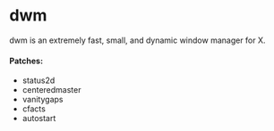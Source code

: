 # dwm

dwm is an extremely fast, small, and dynamic window manager for X.

#### Patches:

- status2d
- centeredmaster
- vanitygaps
- cfacts
- autostart
